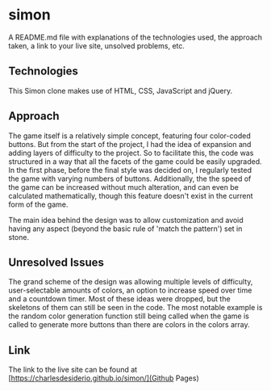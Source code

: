 # simon

A README.md file with explanations of the technologies used, the approach taken, a link to your live site, unsolved problems, etc.

## Technologies

This Simon clone makes use of HTML, CSS, JavaScript and jQuery.

## Approach

The game itself is a relatively simple concept, featuring four color-coded buttons. But from the start of the project, I had the idea of expansion and adding layers of difficulty to the project. So to facilitate this, the code was structured in a way that all the facets of the game could be easily upgraded. In the first phase, before the final style was decided on, I regularly tested the game with varying numbers of buttons. Additionally, the the speed of the game can be increased without much alteration, and can even be calculated mathematically, though this feature doesn't exist in the current form of the game.

The main idea behind the design was to allow customization and avoid having any aspect (beyond the basic rule of 'match the pattern') set in stone.

## Unresolved Issues

The grand scheme of the design was allowing multiple levels of difficulty, user-selectable amounts of colors, an option to increase speed over time and a countdown timer. Most of these ideas were dropped, but the skeletons of them can still be seen in the code. The most notable example is the random color generation function still being called when the game is called to generate more buttons than there are colors in the colors array.

## Link

The link to the live site can be found at [https://charlesdesiderio.github.io/simon/](Github Pages)